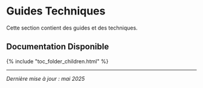 # Guides Techniques

Cette section contient des guides et des techniques.

## Documentation Disponible

{% include "toc_folder_children.html" %}


---

*Dernière mise à jour : mai 2025*